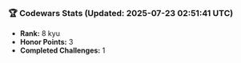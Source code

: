 ### 🏆 Codewars Stats (Updated: 2025-07-23 02:51:41 UTC)

- **Rank:** 8 kyu
- **Honor Points:** 3
- **Completed Challenges:** 1

